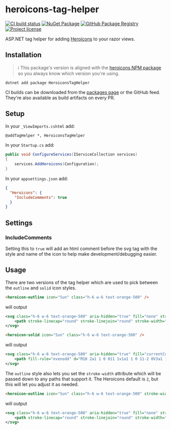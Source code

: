 # heroicons-tag-helper

[![CI build status](https://github.com/xt0rted/heroicons-tag-helper/workflows/CI/badge.svg)](https://github.com/xt0rted/heroicons-tag-helper/actions?query=workflow%3ACI)
[![NuGet Package](https://img.shields.io/nuget/v/HeroiconsTagHelper?logo=nuget)](https://www.nuget.org/packages/HeroiconsTagHelper)
[![GitHub Package Registry](https://img.shields.io/badge/github-package_registry-yellow?logo=nuget)](https://nuget.pkg.github.com/xt0rted/index.json)
[![Project license](https://img.shields.io/github/license/xt0rted/heroicons-tag-helper)](LICENSE)

ASP.NET tag helper for adding [Heroicons](https://heroicons.com/) to your razor views.

## Installation

> ℹ This package's version is aligned with the [heroicons NPM package](https://www.npmjs.com/package/heroicons) so you always know which version you're using.

```terminal
dotnet add package HeroiconsTagHelper
```

CI builds can be downloaded from the [packages page](https://github.com/xt0rted/heroicons-tag-helper/packages/473445) or the GitHub feed.
They're also available as build artifacts on every PR.

## Setup

In your `_ViewImports.cshtml` add:

```html
@addTagHelper *, HeroiconsTagHelper
```

In your `Startup.cs` add:

```csharp
public void ConfigureServices(IServiceCollection services)
{
    services.AddHeroicons(Configuration);
}
```

In your `appsettings.json` add:

```json
{
  "Heroicons": {
    "IncludeComments": true
  }
}
```

## Settings

### IncludeComments

Setting this to `true` will add an html comment before the svg tag with the style and name of the icon to help make development/debugging easier.

## Usage

There are two versions of the tag helper which are used to pick between the `outline` and `solid` icon styles.

```html
<heroicon-outline icon="Sun" class="h-6 w-6 text-orange-500" />
```

will output

```xml
<svg class="h-6 w-6 text-orange-500" aria-hidden="true" fill="none" stroke="currentColor" viewBox="0 0 24 24">
    <path stroke-linecap="round" stroke-linejoin="round" stroke-width="2" d="M12 3v1m0 16v1m9-9h-1M4 12H3m15.364 6.364l-.707-.707M6.343 6.343l-.707-.707m12.728 0l-.707.707M6.343 17.657l-.707.707M16 12a4 4 0 11-8 0 4 4 0 018 0z" />
</svg>
```

```html
<heroicon-solid icon="Sun" class="h-6 w-6 text-orange-500" />
```

will output

```xml
<svg class="h-6 w-6 text-orange-500" aria-hidden="true" fill="currentColor" viewBox="0 0 20 20">
    <path fill-rule="evenodd" d="M10 2a1 1 0 011 1v1a1 1 0 11-2 0V3a1 1 0 011-1zm4 8a4 4 0 11-8 0 4 4 0 018 0zm-.464 4.95l.707.707a1 1 0 001.414-1.414l-.707-.707a1 1 0 00-1.414 1.414zm2.12-10.607a1 1 0 010 1.414l-.706.707a1 1 0 11-1.414-1.414l.707-.707a1 1 0 011.414 0zM17 11a1 1 0 100-2h-1a1 1 0 100 2h1zm-7 4a1 1 0 011 1v1a1 1 0 11-2 0v-1a1 1 0 011-1zM5.05 6.464A1 1 0 106.465 5.05l-.708-.707a1 1 0 00-1.414 1.414l.707.707zm1.414 8.486l-.707.707a1 1 0 01-1.414-1.414l.707-.707a1 1 0 011.414 1.414zM4 11a1 1 0 100-2H3a1 1 0 000 2h1z" clip-rule="evenodd" />
</svg>
```

The `outline` style also lets you set the `stroke-width` attribute which will be passed down to any paths that support it.
The Heroicons default is `2`, but this will let you adjust it as needed.

```html
<heroicon-outline icon="Sun" class="h-6 w-6 text-orange-500" stroke-width="1" />
```

will output

```xml
<svg class="h-6 w-6 text-orange-500" aria-hidden="true" fill="none" stroke="currentColor" viewBox="0 0 24 24">
    <path stroke-linecap="round" stroke-linejoin="round" stroke-width="1" d="M12 3v1m0 16v1m9-9h-1M4 12H3m15.364 6.364l-.707-.707M6.343 6.343l-.707-.707m12.728 0l-.707.707M6.343 17.657l-.707.707M16 12a4 4 0 11-8 0 4 4 0 018 0z" />
</svg>
```
